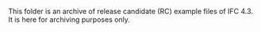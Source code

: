 This folder is an archive of release candidate (RC) example files of IFC 4.3.
It is here for archiving purposes only.
